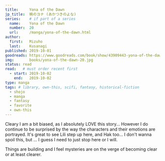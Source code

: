 ```yaml
---
title:     Yona of the Dawn
jp_title:  暁のヨナ (あかつきのよな)
series:    # if part of a series
  name:    Yona of the Dawn
  number:  20
  url:     /manga/yona-of-the-dawn.html
author: 
  first:   Mizuho 
  last:    Kusanagi
published: 2019-10-01 
goodreads: https://www.goodreads.com/book/show/43909443-yona-of-the-dawn-vol-20
img:       books/yona-of-the-dawn-20.jpg
status: read
read:   # must order recent first
  - start: 2019-10-02 
    end:   2019-10-02
type: manga
tags: # library, own-this, scifi, fantasy, historical-fiction
  - shojo
  - manga
  - fantasy
  - favorite
  - own-this
---
```


Cleary I am a bit biased, as I absolutely LOVE this story... However I do continue to be surprised by the way the characters and their emotions are portrayed. It's great to see Lili step up here, and Hak too... I don't wanna spoil this, but ... I guess I need to just stop here or I will.

Things are building and I feel mysteries are on the verge of becoming clear or at least clearer.
